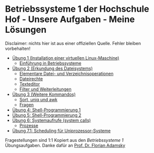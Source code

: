# Betriebssysteme 1 der Hochschule Hof - Unsere Aufgaben - Meine Lösungen
Disclaimer: nichts hier ist aus einer offiziellen Quelle. Fehler bleiben vorbehalten!

* [Übung 1 (Installation einer virtuellen Linux-Maschine)](UEBUNG1.md)
    * [Einführung in Betriebssysteme](UEBUNG1.md#übung-12-einführung-in-betriebssysteme)
* [Übung 2 (Erkundung des Dateisystems)](UEBUNG2.md)
    * [Elementare Datei- und Verzeichnisoperationen](UEBUNG2.md#übung-22-elementare-datei--und-verzeichnisoperationen)
    * [Dateirechte](UEBUNG2.md#übung-23-dateirechte)
    * [Texteditor](UEBUNG2.md#übung-24-texteditor)
    * [Filter und Weiterleitungen](UEBUNG2.md#übung-25-filter-und-weiterleitungen)
* [Übung 3 (Weitere Kommandos)](UEBUNG3.md)
    * [Sort, uniq und awk](UEBUNG3.md#übung-32-sort-uniq-und-awk)
    * [Fragen](UEBUNG3.md#übung-33-fragen)
* [Übung 4: Shell-Programmierung 1](UEBUNG4.md)
* [Übung 5: Shell-Programmierung 2](UEBUNG5.md)
* [Übung 6: Systemaufrufe (system calls)](UEBUNG6.md)
    * [Prozesse](UEBUNG6.md#übung-62-prozesse)
* [Übung 7.1: Scheduling für Uniprozessor-Systeme](UEBUNG7.md)

Fragestellungen sind 1:1 Kopiert aus den *Betriebssysteme 1* Übungsaufgaben. Danke dafür an [Prof. Dr. Florian Adamsky](https://github.com/cit/)